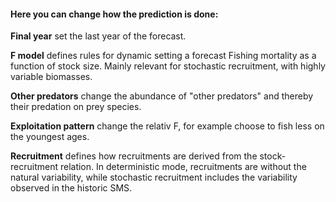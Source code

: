 #### Here you can change how the prediction is done:


**Final year** set the last year of the forecast. 


**F model** defines rules for dynamic setting a forecast Fishing mortality as a function of stock size. Mainly relevant for stochastic recruitment, with highly variable biomasses.  


**Other predators** change the abundance of "other predators" and thereby their predation on prey species.


**Exploitation pattern** change the relativ F, for example choose to fish less on the youngest ages.


**Recruitment** defines how recruitments are derived from the stock-recruitment relation. In deterministic mode, recruitments are without the natural variability, while stochastic recruitment includes the variability observed in the historic SMS.


